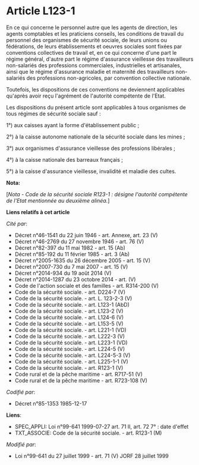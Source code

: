 # Article L123-1

En ce qui concerne le personnel autre que les agents de direction, les agents comptables et les praticiens conseils, les
conditions de travail du personnel des organismes de sécurité sociale, de leurs unions ou fédérations, de leurs
établissements et oeuvres sociales sont fixées par conventions collectives de travail et, en ce qui concerne d'une part le
régime général, d'autre part le régime d'assurance vieillesse des travailleurs non-salariés des professions commerciales,
industrielles et artisanales, ainsi que le régime d'assurance maladie et maternité des travailleurs non-salariés des
professions non-agricoles, par convention collective nationale.

Toutefois, les dispositions de ces conventions ne deviennent applicables qu'après avoir reçu l'agrément de l'autorité
compétente de l'Etat. 

Les dispositions du présent article sont applicables à tous organismes de tous régimes de sécurité sociale sauf :

1°) aux caisses ayant la forme d'établissement public ; 

2°) à la caisse autonome nationale de la sécurité sociale dans les mines ; 

3°) aux organismes d'assurance vieillesse des professions libérales ;

4°) à la caisse nationale des barreaux français ; 

5°) à la caisse d'assurance vieillesse, invalidité et maladie des cultes.

**Nota:**

[*Nota - Code de la sécurité sociale R123-1 : désigne l'autorité compétente de l'Etat mentionnée au deuxième alinéa.*]

**Liens relatifs à cet article**

_Cité par_:

  - Décret n°46-1541 du 22 juin 1946 - art. Annexe, art. 23 (V)
  - Décret n°46-2769 du 27 novembre 1946 - art. 76 (V)
  - Décret n°82-397 du 11 mai 1982 - art. 15 (Ab)
  - Décret n°85-192 du 11 février 1985 - art. 3 (Ab)
  - Décret n°2005-1635 du 26 décembre 2005 - art. 15 (V)
  - Décret n°2007-730 du 7 mai 2007 - art. 15 (V)
  - Décret n°2014-934 du 19 août 2014 (V)
  - Décret n°2014-1287 du 23 octobre 2014 - art. (V)
  - Code de l'action sociale et des familles - art. R314-200 (V)
  - Code de la sécurité sociale. - art. D224-7 (V)
  - Code de la sécurité sociale. - art. L. 123-2-3 (V)
  - Code de la sécurité sociale. - art. L123-1 (AbD)
  - Code de la sécurité sociale. - art. L123-2 (V)
  - Code de la sécurité sociale. - art. L124-6 (V)
  - Code de la sécurité sociale. - art. L153-5 (V)
  - Code de la sécurité sociale. - art. L221-1 (VD)
  - Code de la sécurité sociale. - art. L222-3 (V)
  - Code de la sécurité sociale. - art. L223-1 (VD)
  - Code de la sécurité sociale. - art. L224-5 (V)
  - Code de la sécurité sociale. - art. L224-5-3 (V)
  - Code de la sécurité sociale. - art. L225-1-1 (V)
  - Code de la sécurité sociale. - art. R123-1 (V)
  - Code rural et de la pêche maritime - art. R717-51 (V)
  - Code rural et de la pêche maritime - art. R723-108 (V)

_Codifié par_:

  - Décret n°85-1353 1985-12-17

**Liens**:

  - SPEC_APPLI: Loi n°99-641 1999-07-27 art. 71 II, art. 72 7° : date d'effet
  - TXT_ASSOCIE: Code de la sécurité sociale. - art. R123-1 (M)

_Modifié par_:

  - Loi n°99-641 du 27 juillet 1999 - art. 71 (V) JORF 28 juillet 1999
